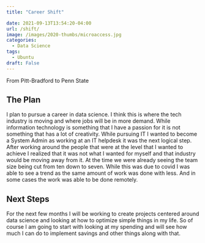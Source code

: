 ```yaml
---
title: "Career Shift"

date: 2021-09-13T13:54:20-04:00
url: /shift/
image: /images/2020-thumbs/microaccess.jpg
categories:
  - Data Science
tags:
  - Ubuntu
draft: False
---
```


From Pitt-Bradford to Penn State
<!--more-->

## The Plan

I plan to pursue a career in data science. I think this is where the tech industry is moving and where jobs will be in more demand. While information technology is something that I have a passion for it is not something that has a lot of creativity. While pursuing IT I wanted to become a System Admin as working at an IT helpdesk it was the next logical step. After working around the people that were at the level that I wanted to achieve I realized that it was not what I wanted for myself and that industry would be moving away from it. At the time we were already seeing the team size being cut from ten down to seven. While this was due to covid I was able to see a trend as the same amount of work was done with less. And in some cases the work was able to be done remotely.

## Next Steps

For the next few months I will be working to create projects centered around data science and looking at how to optimize simple things in my life. So of course I am going to start with looking at my spending and will see how much I can do to implement savings and other things along with that.

